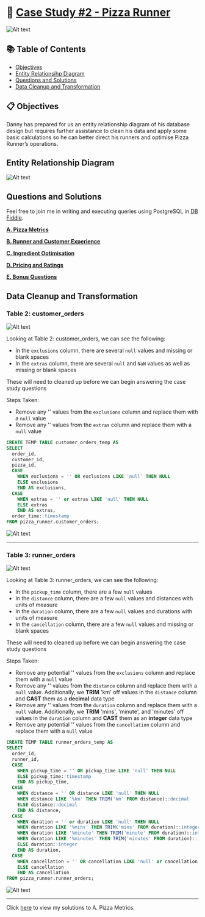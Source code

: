 # 🍕 [Case Study #2 - Pizza Runner](https://8weeksqlchallenge.com/case-study-2/)

![Alt text](https://github.com/WongtonMein/8-Week-SQL-Challenge/blob/main/Case%20Study%20%232%20-%20Pizza%20Runner/Wk2%20-%20Pizza%20Runner%2050%25.png)


## 📚 Table of Contents
- [Objectives](https://github.com/WongtonMein/8-Week-SQL-Challenge/edit/main/Case%20Study%20%232%20-%20Pizza%20Runner/README.md#-objectives)
- [Entity Relationsihp Diagram](https://github.com/WongtonMein/8-Week-SQL-Challenge/edit/main/Case%20Study%20%232%20-%20Pizza%20Runner/README.md#entity-relationship-diagram)
- [Questions and Solutions](https://github.com/WongtonMein/8-Week-SQL-Challenge/edit/main/Case%20Study%20%232%20-%20Pizza%20Runner/README.md#questions-and-solutions)
- [Data Cleanup and Transformation](https://github.com/WongtonMein/8-Week-SQL-Challenge/blob/main/Case%20Study%20%232%20-%20Pizza%20Runner/README.md#data-cleanup-and-transformation)

## 📋 Objectives
Danny has prepared for us an entity relationship diagram of his database design but requires further assistance to clean his data and apply some basic calculations so he can better direct his runners and optimise Pizza Runner’s operations.

## Entity Relationship Diagram

![Alt text](https://github.com/WongtonMein/8-Week-SQL-Challenge/blob/main/Case%20Study%20%232%20-%20Pizza%20Runner/Wk2%20-%20Entity%20Relationship%20Diagram.png)

## Questions and Solutions

Feel free to join me in writing and executing queries using PostgreSQL in [DB Fiddle](https://www.db-fiddle.com/f/7VcQKQwsS3CTkGRFG7vu98/65).

[**A. Pizza Metrics**](https://github.com/WongtonMein/8-Week-SQL-Challenge/blob/main/Case%20Study%20%232%20-%20Pizza%20Runner/A.%20Pizza%20Metrics.md)

[**B. Runner and Customer Experience**](https://github.com/WongtonMein/8-Week-SQL-Challenge/blob/main/Case%20Study%20%232%20-%20Pizza%20Runner/B.%20Runner%20and%20Customer%20Experience.md)

[**C. Ingredient Optimisation**](https://github.com/WongtonMein/8-Week-SQL-Challenge/blob/main/Case%20Study%20%232%20-%20Pizza%20Runner/C.%20Ingredient%20Optimisation.md)

[**D. Pricing and Ratings**](https://github.com/WongtonMein/8-Week-SQL-Challenge/blob/main/Case%20Study%20%232%20-%20Pizza%20Runner/D.%20Pricing%20and%20Ratings.md)

[**E. Bonus Questions**](https://github.com/WongtonMein/8-Week-SQL-Challenge/blob/main/Case%20Study%20%232%20-%20Pizza%20Runner/E.%20Bonus%20Questions.md)

## Data Cleanup and Transformation

### Table 2: customer_orders

![Alt text](https://github.com/WongtonMein/8-Week-SQL-Challenge/blob/main/Case%20Study%20%232%20-%20Pizza%20Runner/Wk2%20-%20customer_orders_table.png)

Looking at Table 2: customer_orders, we can see the following:
 - In the `exclusions` column, there are several `null` values and missing or blank spaces
 - In the `extras` column, there are several `null` and `NaN` values as well as missing or blank spaces

These will need to cleaned up before we can begin answering the case study questions

Steps Taken:
- Remove any '' values from the `exclusions` column and replace them with a `null` value
- Remove any '' values from the `extras` column and replace them with a `null` value

```sql
CREATE TEMP TABLE customer_orders_temp AS
SELECT
  order_id,
  customer_id,
  pizza_id,
  CASE
    WHEN exclusions = '' OR exclusions LIKE 'null' THEN NULL
    ELSE exclusions
    END AS exclusions,
  CASE
    WHEN extras = '' or extras LIKE 'null' THEN NULL
    ELSE extras
    END AS extras,
  order_time::timestamp
FROM pizza_runner.customer_orders;
```

![Alt text](https://github.com/WongtonMein/8-Week-SQL-Challenge/blob/main/Case%20Study%20%232%20-%20Pizza%20Runner/Wk2%20-%20customer_orders_temp_table.png)

***

### Table 3: runner_orders

![Alt text](https://github.com/WongtonMein/8-Week-SQL-Challenge/blob/main/Case%20Study%20%232%20-%20Pizza%20Runner/Wk2%20-%20runner_orders_table.png)

Looking at Table 3: runner_orders, we can see the following:
 - In the `pickup_time` column, there are a few `null` values
 - In the `distance` column, there are a few `null` values and distances with units of measure
 - In the `duration` column, there are a few `null` values and durations with units of measure
 - In the `cancellation` column, there are a few `null` values and missing or blank spaces

These will need to cleaned up before we can begin answering the case study questions

Steps Taken:
- Remove any potential '' values from the `exclusions` column and replace them with a `null` value
- Remove any '' values from the `distance` column and replace them with a `null` value. Additionally, we **TRIM** 'km' off values in the `distance` column and **CAST** them as a **decimal** data type
- Remove any '' values from the `duration` column and replace them with a `null` value. Additionally, we **TRIM** 'mins', 'minute', and 'minutes' off values in the `duration` column and **CAST** them as an **integer** data type
- Remove any potential '' values from the `cancellation` column and replace them with a `null` value

```sql
CREATE TEMP TABLE runner_orders_temp AS
SELECT
  order_id,
  runner_id,
  CASE
    WHEN pickup_time = '' OR pickup_time LIKE 'null' THEN NULL
    ELSE pickup_time::timestamp
    END AS pickup_time,
  CASE
    WHEN distance = '' OR distance LIKE 'null' THEN NULL
    WHEN distance LIKE '%km' THEN TRIM('km' FROM distance)::decimal
    ELSE distance::decimal
    END AS distance,
  CASE
    WHEN duration = '' or duration LIKE 'null' THEN NULL
    WHEN duration LIKE '%mins' THEN TRIM('mins' FROM duration)::integer
    WHEN duration LIKE '%minute' THEN TRIM('minute' FROM duration)::integer
    WHEN duration LIKE '%minutes' THEN TRIM('minutes' FROM duration)::integer
    ELSE duration::integer
    END AS duration,
  CASE
    WHEN cancellation = '' OR cancellation LIKE 'null' or cancellation LIKE 'NaN' THEN NULL
    ELSE cancellation
    END AS cancellation
FROM pizza_runner.runner_orders;
```

![Alt text](https://github.com/WongtonMein/8-Week-SQL-Challenge/blob/main/Case%20Study%20%232%20-%20Pizza%20Runner/Wk2%20-%20runner_orders_temp_table.png)

***

Click [here](https://github.com/WongtonMein/8-Week-SQL-Challenge/blob/main/Case%20Study%20%232%20-%20Pizza%20Runner/A.%20Pizza%20Metrics.md) to view my solutions to A. Pizza Metrics.
